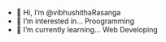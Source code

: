 - 👋 Hi, I’m @vibhushithaRasanga
- 👀 I’m interested in... Proogramming
- 🌱 I’m currently learning... Web Developing

<!---
vibhushithaRasanga/vibhushithaRasanga is a ✨ special ✨ repository because its `README.md` (this file) appears on your GitHub profile.
You can click the Preview link to take a look at your changes.
--->

